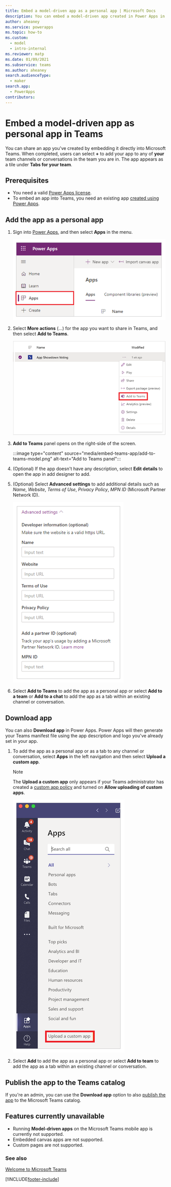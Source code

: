 ```yaml
---
title: Embed a model-driven app as a personal app | Microsoft Docs
description: You can embed a model-driven app created in Power Apps in Microsoft Teams to share it.
author: aheaney
ms.service: powerapps
ms.topic: how-to
ms.custom: 
  - model
  - intro-internal
ms.reviewer: matp
ms.date: 01/09/2021
ms.subservice: teams
ms.author: aheaney
search.audienceType: 
  - maker
search.app: 
  - PowerApps
contributors:
---
```

# Embed a model-driven app as personal app in Teams

You can share an app you've created by embedding it directly into Microsoft Teams. When completed, users can select **+** to add your app to any of **your** team channels or conversations in the team you are in. The app appears as a tile under **Tabs for your team**.

## Prerequisites

- You need a valid [Power Apps license](/power-platform/admin/pricing-billing-skus).
- To embed an app into Teams, you need an existing app [created using Power Apps](../maker/model-driven-apps/build-first-model-driven-app.md).

## Add the app as a personal app

1. Sign into [Power Apps](https://make.powerapps.com), and then select **Apps** in the menu.

    ![Show list of apps.](media/embed-teams-app/file-apps2.png "Show list of apps")

1. Select **More actions** (...) for the app you want to share in Teams, and then select **Add to Teams**.

    ![Add to Teams.](media/embed-teams-app/add-to-teams.png "Add to Teams")

1. **Add to Teams** panel opens on the right-side of the screen.

   :::image type="content" source="media/embed-teams-app/add-to-teams-model.png" alt-text="Add to Teams panel":::

1. (Optional) If the app doesn't have any description, select **Edit details** to open the app in add designer to add.

1. (Optional) Select **Advanced settings** to add additional details such as *Name*, *Website*, *Terms of Use*, *Privacy Policy*, *MPN ID* (Microsoft Partner Network ID).

    ![Add additional details.](media/embed-teams-app/additional-settings-embed.png "Add additional details")

1. Select **Add to Teams** to add the app as a personal app or select **Add to a team** or **Add to a chat** to add the app as a tab within an existing channel or conversation.

## Download app

You can also **Download app** in Power Apps. Power Apps will then generate your Teams manifest file using the app description and logo you've already set in your app.

1. To add the app as a personal app or as a tab to any channel or conversation, select **Apps** in the left navigation and then select **Upload a custom app**.

    > [!NOTE]
    > The **Upload a custom app** only appears if your Teams administrator has created a [custom app policy](/microsoftteams/teams-app-setup-policies) and turned on **Allow uploading of custom apps**.

    ![Add app as tab.](media/embed-teams-app/upload-custom-app.png "Upload a custom app")

2. Select **Add** to add the app as a personal app or select **Add to team** to add the app as a tab within an existing channel or conversation.

## Publish the app to the Teams catalog

If you're an admin, you can use the **Download app** option to also [publish the app](/microsoftteams/tenant-apps-catalog-teams) to the Microsoft Teams catalog.

## Features currently unavailable

- Running **Model-driven apps** on the Microsoft Teams mobile app is currently not supported.
- Embedded canvas apps are not supported.
- Custom pages are not supported.

### See also

[Welcome to Microsoft Teams](/MicrosoftTeams/teams-overview)


[!INCLUDE[footer-include](../includes/footer-banner.md)]